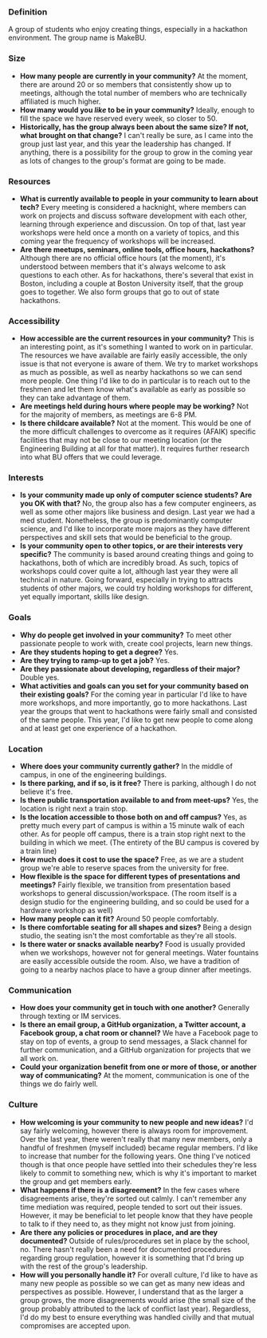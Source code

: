 ### Definition
A group of students who enjoy creating things, especially in a hackathon environment. The group name is MakeBU.

### Size
- **How many people are currently in your community?** At the moment, there are around 20 or so members that consistently show up to meetings, although the total number of members who are technically affiliated is much higher.
- **How many would you _like_ to be in your community?** Ideally, enough to fill the space we have reserved every week, so closer to 50.
- **Historically, has the group always been about the same size? If not, what brought on that change?** I can't really be sure, as I came into the group just last year, and this year the leadership has changed. If anything, there is a possibility for the group to grow in the coming year as lots of changes to the group's format are going to be made.

### Resources
- **What is currently available to people in your community to learn about tech?** Every meeting is considered a hacknight, where members can work on projects and discuss software development with each other, learning through experience and discussion. On top of that, last year workshops were held once a month on a variety of topics, and this coming year the frequency of workshops will be increased.
- **Are there meetups, seminars, online tools, office hours, hackathons?** Although there are no official office hours (at the moment), it's understood between members that it's always welcome to ask questions to each other. As for hackathons, there's several that exist in Boston, including a couple at Boston University itself, that the group goes to together. We also form groups that go to out of state hackathons.

### Accessibility
- **How accessible are the current resources in your community?** This is an interesting point, as it's something I wanted to work on in particular. The resources we have available are fairly easily accessible, the only issue is that not everyone is aware of them. We try to market workshops as much as possible, as well as nearby hackathons so we can send more people. One thing I'd like to do in particular is to reach out to the freshmen and let them know what's available as early as possible so they can take advantage of them.
- **Are meetings held during hours where people may be working?** Not for the majority of members, as meetings are 6-8 PM.
- **Is there childcare available?** Not at the moment. This would be one of the more difficult challenges to overcome as it requires (AFAIK) specific facilities that may not be close to our meeting location (or the Engineering Building at all for that matter). It requires further research into what BU offers that we could leverage.

### Interests
- **Is your community made up only of computer science students? Are you OK with that?** No, the group also has a few computer engineers, as well as some other majors like business and design. Last year we had a med student. Nonetheless, the group is predominantly computer science, and I'd like to incorporate more majors as they have different perspectives and skill sets that would be beneficial to the group.
- **Is your community open to other topics, or are their interests very specific?** The community is based around creating things and going to hackathons, both of which are incredibly broad. As such, topics of workshops could cover quite a lot, although last year they were all technical in nature. Going forward, especially in trying to attracts students of other majors, we could try holding workshops for different, yet equally important, skills like design.

### Goals
- **Why do people get involved in your community?** To meet other passionate people to work with, create cool projects, learn new things.
- **Are they students hoping to get a degree?** Yes.
- **Are they trying to ramp-up to get a job?** Yes.
- **Are they passionate about developing, regardless of their major?** Double yes.
- **What activities and goals can you set for your community based on their existing goals?** For the coming year in particular I'd like to have more workshops, and more importantly, go to more hackathons. Last year the groups that went to hackathons were fairly small and consisted of the same people. This year, I'd like to get new people to come along and at least get one experience of a hackathon.

### Location
- **Where does your community currently gather?** In the middle of campus, in one of the engineering buildings.
- **Is there parking, and if so, is it free?** There is parking, although I do not believe it's free. 
- **Is there public transportation available to and from meet-ups?** Yes, the location is right next a train stop.
- **Is the location accessible to those both on and off campus?** Yes, as pretty much every part of campus is within a 15 minute walk of each other. As for people off campus, there is a train stop right next to the building in which we meet. (The entirety of the BU campus is covered by a train line)
- **How much does it cost to use the space?** Free, as we are a student group we're able to reserve spaces from the university for free.
- **How flexible is the space for different types of presentations and meetings?** Fairly flexible, we transition from presentation based workshops to general discussion/workspace. (The room itself is a design studio for the engineering building, and so could be used for a hardware workshop as well)
- **How many people can it fit?** Around 50 people comfortably.
- **Is there comfortable seating for all shapes and sizes?** Being a design studio, the seating isn't the most comfortable as they're all stools.
- **Is there water or snacks available nearby?** Food is usually provided when we workshops, however not for general meetings. Water fountains are easily accessible outside the room. Also, we have a tradition of going to a nearby nachos place to have a group dinner after meetings.

### Communication
- **How does your community get in touch with one another?** Generally through texting or IM services.
- **Is there an email group, a GitHub organization, a Twitter account, a Facebook group, a chat room or channel?** We have a Facebook page to stay on top of events, a group to send messages, a Slack channel for further communication, and a GitHub organization for projects that we all work on.
- **Could your organization benefit from one or more of those, or another way of communicating?** At the moment, communication is one of the things we do fairly well.

### Culture
- **How welcoming is your community to new people and new ideas?** I'd say fairly welcoming, however there is always room for improvement. Over the last year, there weren't really that many new members, only a handful of freshmen (myself included) became regular members. I'd like to increase that number for the following years. One thing I've noticed though is that once people have settled into their schedules they're less likely to commit to something new, which is why it's important to market the group and get members early.
- **What happens if there is a disagreement?** In the few cases where disagreements arise, they're sorted out calmly. I can't remember any time mediation was required, people tended to sort out their issues. However, it may be beneficial to let people know that they have people to talk to if they need to, as they might not know just from joining.
- **Are there any policies or procedures in place, and are they documented?** Outside of rules/procedures set in place by the school, no. There hasn't really been a need for documented procedures regarding group regulation, however it is something that I'd bring up with the rest of the group's leadership.
- **How will you personally handle it?** For overall culture, I'd like to have as many new people as possible so we can get as many new ideas and perspectives as possible. However, I understand that as the larger a group grows, the more disagreements would arise (the small size of the group probably attributed to the lack of conflict last year). Regardless, I'd do my best to ensure everything was handled civilly and that mutual compromises are accepted upon. 
